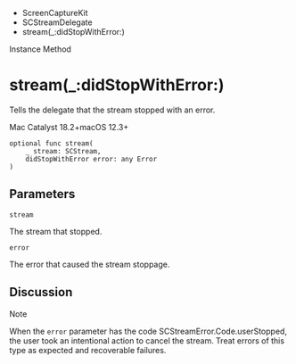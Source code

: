 

- ScreenCaptureKit
- SCStreamDelegate
-  stream(\_:didStopWithError:) 

Instance Method

# stream(\_:didStopWithError:)

Tells the delegate that the stream stopped with an error.

Mac Catalyst 18.2+macOS 12.3+

``` source
optional func stream(
    _ stream: SCStream,
    didStopWithError error: any Error
)
```

## Parameters 

`stream`  

The stream that stopped.

`error`  

The error that caused the stream stoppage.

## Discussion

Note

When the `error` parameter has the code SCStreamError.Code.userStopped, the user took an intentional action to cancel the stream. Treat errors of this type as expected and recoverable failures.

